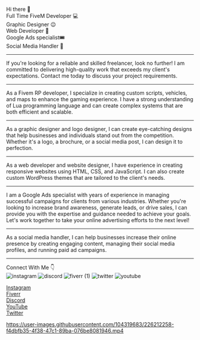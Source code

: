 Hi there 👋<br>
Full Time FiveM Developer 💻<br>
Graphic Designer 😉<br>
Web Developer 📝 <br>
Google Ads specialist🎟 <br>
Social Media Handler 📱 <br>

--------------------------------------------------------------------------------------

If you're looking for a reliable and skilled freelancer, look no further! I am committed to delivering high-quality work that exceeds my client's expectations. Contact me today to discuss your project requirements.

--------------------------------------------------------------------------------------

As a Fivem RP developer, I specialize in creating custom scripts, vehicles, and maps to enhance the gaming experience. I have a strong understanding of Lua programming language and can create complex systems that are both efficient and scalable.

--------------------------------------------------------------------------------------

As a graphic designer and logo designer, I can create eye-catching designs that help businesses and individuals stand out from the competition. Whether it's a logo, a brochure, or a social media post, I can design it to perfection.

--------------------------------------------------------------------------------------

As a web developer and website designer, I have experience in creating responsive websites using HTML, CSS, and JavaScript. I can also create custom WordPress themes that are tailored to the client's needs.

--------------------------------------------------------------------------------------

I am a Google Ads specialist with years of experience in managing successful campaigns for clients from various industries.
Whether you're looking to increase brand awareness, generate leads, or drive sales, I can provide you with the expertise and guidance needed to achieve your goals. Let's work together to take your online advertising efforts to the next level!

--------------------------------------------------------------------------------------

As a social media handler, I can help businesses increase their online presence by creating engaging content, managing their social media profiles, and running paid ad campaigns.

--------------------------------------------------------------------------------------

Connect With Me 👇 <br>
![instagram](https://user-images.githubusercontent.com/104319683/226215018-ae2fef0c-172a-44ac-b361-28c8846419af.png)
![discord](https://user-images.githubusercontent.com/104319683/226215092-80171aea-af56-4f34-84f3-30b5d9bf100c.png)
![fiverr (1)](https://user-images.githubusercontent.com/104319683/226215266-b65ac7c1-ddee-4f22-80bd-d7ce08b1d5e2.png)
![twitter](https://user-images.githubusercontent.com/104319683/226215095-2cd706bc-4934-4d2f-bc45-a266a5fa8fe9.png)
![youtube](https://user-images.githubusercontent.com/104319683/226215134-70243b83-49c0-437d-8c3d-b467853a8ab7.png)

[Instagram](https://www.instagram.com/blaster.suraj/) <br>
[Fiverr](https://www.fiverr.com/blastersuraj) <br>
[Discord](https://discord.gg/HGzjtD846H) <br>
[YouTube](https://www.youtube.com/@TryingToDev) <br>
[Twitter](https://twitter.com/BlasterSuraj)<br>

https://user-images.githubusercontent.com/104319683/226212258-f4dbfb35-4f38-47c1-89ba-076be8081946.mp4

<!--
**blastersuraj/blastersuraj** is a ✨ _special_ ✨ repository because its `README.md` (this file) appears on your GitHub profile.

Hello, I am a multi-talented freelancer with expertise in various fields including Fivem RP development, graphic design, logo design, web development, website design, and social media handling. I have three years of experience in these fields and can provide high-quality work to my clients.
-->

